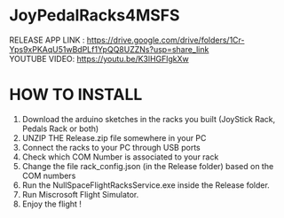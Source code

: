# JoyPedalRacks4MSFS
RELEASE APP LINK : https://drive.google.com/drive/folders/1Cr-Yps9xPKAqU51wBdPLf1YpQQ8UZZNs?usp=share_link \
YOUTUBE VIDEO: https://youtu.be/K3lHGFlgkXw

# HOW TO INSTALL
1) Download the arduino sketches in the racks you built (JoyStick Rack, Pedals Rack or both)
2) UNZIP THE Release.zip file somewhere in your PC
3) Connect the racks to your PC through USB ports
4) Check which COM Number is associated to your rack
5) Change the file rack_config.json (in the Release folder) based on the COM numbers
6) Run the NullSpaceFlightRacksService.exe inside the Release folder.
7) Run Miscrosoft Flight Simulator.
8) Enjoy the flight !


